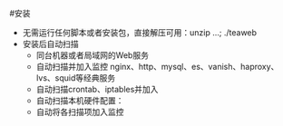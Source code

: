 #安装
* 无需运行任何脚本或者安装包，直接解压可用：unzip ...; ./teaweb
* 安装后自动扫描
    * 同台机器或者局域网的Web服务
    * 自动扫描并加入监控 nginx、http、mysql、es、vanish、haproxy、lvs、squid等经典服务
    * 自动扫描crontab、iptables并加入
    * 自动扫描本机硬件配置：
    * 自动将各扫描项加入监控